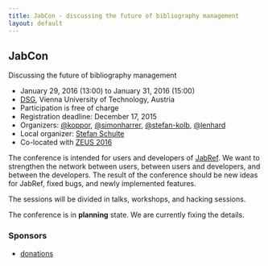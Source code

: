 ```yaml
---
title: JabCon - discussing the future of bibliography management
layout: default
---
```


## JabCon
Discussing the future of bibliography management

* January 29, 2016 (13:00) to January 31, 2016 (15:00)
* [DSG](http://www.infosys.tuwien.ac.at/), Vienna University of Technology, Austria
* Participation is free of charge
* Registration deadline: December 17, 2015
* Organizers: [@koppor], [@simonharrer], [@stefan-kolb], [@lenhard]
* Local organizer: [Stefan Schulte](http://www.infosys.tuwien.ac.at/staff/sschulte/)
* Co-located with [ZEUS 2016](http://zeus-workshop.eu/)

The conference is intended for users and developers of [JabRef](https://github.com/JabRef/jabref).
We want to strengthen the network between users, between users and developers, and between the developers.
The result of the conference should be new ideas for JabRef, fixed bugs, and newly implemented features.

The sessions will be divided in talks, workshops, and hacking sessions.

The conference is in **planning** state. We are currently fixing the details.

### Sponsors
* [donations](https://www.paypal.com/cgi-bin/webscr?item_name=JabRef+Bibliography+Manager&cmd=_donations&lc=US&currency_code=EUR&business=jabrefmail%40gmail.com)

  [@koppor]: https://github.com/koppor/
  [@simonharrer]: https://github.com/simonharrer/
  [@stefan-kolb]: https://github.com/stefan-kolb/
  [@lenhard]: https://github.com/lenhard/